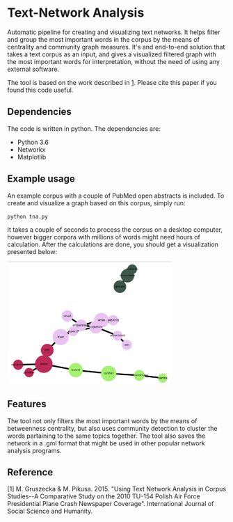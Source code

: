 # Text-Network Analysis

Automatic pipeline for creating and visualizing text networks. It helps filter and group the most important words in the corpus by the means of centrality and community graph measures. It's and end-to-end solution that takes a text corpus as an input, and gives a visualized filtered graph with the most important words for interpretation, without the need of using any external software.

The tool is based on the work described in [1](http://www.ijssh.org/papers/459-CH357.pdf). Please cite this paper if you found this code useful.

## Dependencies

The code is written in python. The dependencies are:
* Python 3.6
* Networkx
* Matplotlib

## Example usage

An example corpus with a couple of PubMed open abstracts is included. To create and visualize a graph based on this corpus, simply run:

```python
python tna.py
```

It takes a couple of seconds to process the corpus on a desktop computer, however bigger corpora with millions of words might need hours of calculation. After the calculations are done, you should get a visualization presented below:

<img src="text_network.png" height="75%" width="75%" alt="graph"/>

## Features

The tool not only filters the most important words by the means of betweenness centrality, but also uses community detection to cluster the words partaining to the same topics together. The tool also saves the network in a .gml format that might be used in other popular network analysis programs.

## Reference

[1] M. Gruszecka & M. Pikusa. 2015. "Using Text Network Analysis in Corpus Studies--A Comparative Study on the 2010 TU-154 Polish Air Force Presidential Plane Crash Newspaper Coverage". International Journal of Social Science and Humanity.

